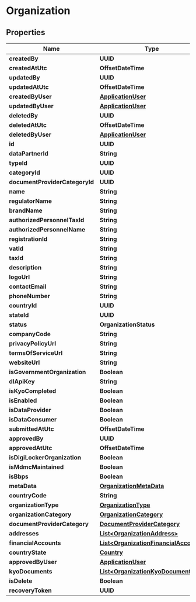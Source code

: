 

# Organization


## Properties

Name | Type | Description | Notes
------------ | ------------- | ------------- | -------------
**createdBy** | **UUID** |  |  [optional]
**createdAtUtc** | **OffsetDateTime** |  |  [optional]
**updatedBy** | **UUID** |  |  [optional]
**updatedAtUtc** | **OffsetDateTime** |  |  [optional]
**createdByUser** | [**ApplicationUser**](ApplicationUser.md) |  |  [optional]
**updatedByUser** | [**ApplicationUser**](ApplicationUser.md) |  |  [optional]
**deletedBy** | **UUID** |  |  [optional]
**deletedAtUtc** | **OffsetDateTime** |  |  [optional]
**deletedByUser** | [**ApplicationUser**](ApplicationUser.md) |  |  [optional]
**id** | **UUID** |  |  [optional]
**dataPartnerId** | **String** |  |  [optional]
**typeId** | **UUID** |  |  [optional]
**categoryId** | **UUID** |  |  [optional]
**documentProviderCategoryId** | **UUID** |  |  [optional]
**name** | **String** |  |  [optional]
**regulatorName** | **String** |  |  [optional]
**brandName** | **String** |  |  [optional]
**authorizedPersonnelTaxId** | **String** |  |  [optional]
**authorizedPersonnelName** | **String** |  |  [optional]
**registrationId** | **String** |  |  [optional]
**vatId** | **String** |  |  [optional]
**taxId** | **String** |  |  [optional]
**description** | **String** |  |  [optional]
**logoUrl** | **String** |  |  [optional]
**contactEmail** | **String** |  |  [optional]
**phoneNumber** | **String** |  |  [optional]
**countryId** | **UUID** |  |  [optional]
**stateId** | **UUID** |  |  [optional]
**status** | **OrganizationStatus** |  |  [optional]
**companyCode** | **String** |  |  [optional]
**privacyPolicyUrl** | **String** |  |  [optional]
**termsOfServiceUrl** | **String** |  |  [optional]
**websiteUrl** | **String** |  |  [optional]
**isGovernmentOrganization** | **Boolean** |  |  [optional]
**dlApiKey** | **String** |  |  [optional]
**isKyoCompleted** | **Boolean** |  |  [optional]
**isEnabled** | **Boolean** |  |  [optional]
**isDataProvider** | **Boolean** |  |  [optional]
**isDataConsumer** | **Boolean** |  |  [optional]
**submittedAtUtc** | **OffsetDateTime** |  |  [optional]
**approvedBy** | **UUID** |  |  [optional]
**approvedAtUtc** | **OffsetDateTime** |  |  [optional]
**isDigiLockerOrganization** | **Boolean** |  |  [optional]
**isMdmcMaintained** | **Boolean** |  |  [optional]
**isBbps** | **Boolean** |  |  [optional]
**metaData** | [**OrganizationMetaData**](OrganizationMetaData.md) |  |  [optional]
**countryCode** | **String** |  |  [optional]
**organizationType** | [**OrganizationType**](OrganizationType.md) |  |  [optional]
**organizationCategory** | [**OrganizationCategory**](OrganizationCategory.md) |  |  [optional]
**documentProviderCategory** | [**DocumentProviderCategory**](DocumentProviderCategory.md) |  |  [optional]
**addresses** | [**List&lt;OrganizationAddress&gt;**](OrganizationAddress.md) |  |  [optional]
**financialAccounts** | [**List&lt;OrganizationFinancialAccount&gt;**](OrganizationFinancialAccount.md) |  |  [optional]
**countryState** | [**Country**](Country.md) |  |  [optional]
**approvedByUser** | [**ApplicationUser**](ApplicationUser.md) |  |  [optional]
**kyoDocuments** | [**List&lt;OrganizationKyoDocument&gt;**](OrganizationKyoDocument.md) |  |  [optional]
**isDelete** | **Boolean** |  |  [optional]
**recoveryToken** | **UUID** |  |  [optional]




